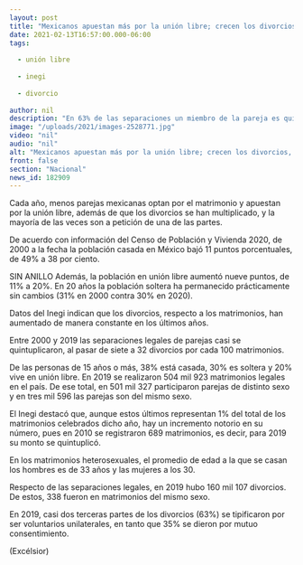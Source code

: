 ```yaml
---
layout: post
title: "Mexicanos apuestan más por la unión libre; crecen los divorcios, destaca INEGI"
date: 2021-02-13T16:57:00.000-06:00
tags:
  
  - unión libre
  
  - inegi
  
  - divorcio
  
author: nil
description: "En 63% de las separaciones un miembro de la pareja es quien quiere finalizar el matrimonio"
image: "/uploads/2021/images-2528771.jpg"
video: "nil"
audio: "nil"
alt: "Mexicanos apuestan más por la unión libre; crecen los divorcios, destaca INEGI"
front: false
section: "Nacional"
news_id: 182909
---
```


Cada año, menos parejas mexicanas optan por el matrimonio y apuestan por la unión libre, además de que los divorcios se han multiplicado, y la mayoría de las veces son a petición de una de las partes.

De acuerdo con información del Censo de Población y Vivienda 2020, de 2000 a la fecha la población casada en México bajó 11 puntos porcentuales, de 49% a 38 por ciento.

SIN ANILLO
Además, la población en unión libre aumentó nueve puntos, de 11% a 20%. En 20 años la población soltera ha permanecido prácticamente sin cambios (31% en 2000 contra 30% en 2020).

Datos del Inegi indican que los divorcios, respecto a los matrimonios, han aumentado de manera constante en los últimos años.

Entre 2000 y 2019 las separaciones legales de parejas casi se quintuplicaron, al pasar de siete a 32 divorcios por cada 100 matrimonios.

De las personas de 15 años o más, 38% está casada, 30% es soltera y 20% vive en unión libre. En 2019 se realizaron 504 mil 923 matrimonios legales en el país. De ese total, en 501 mil 327 participaron parejas de distinto sexo y en tres mil 596 las parejas son del mismo sexo.

El Inegi destacó que, aunque estos últimos representan 1% del total de los matrimonios celebrados dicho año, hay un incremento notorio en su número, pues en 2010 se registraron 689 matrimonios, es decir, para 2019 su monto se quintuplicó.

En los matrimonios heterosexuales, el promedio de edad a la que se casan los hombres es de 33 años y las mujeres a los 30.

Respecto de las separaciones legales, en 2019 hubo 160 mil 107 divorcios. De estos, 338 fueron en matrimonios del mismo sexo.

En 2019, casi dos terceras partes de los divorcios (63%) se tipificaron por ser voluntarios unilaterales, en tanto que 35% se dieron por mutuo consentimiento.

(Excélsior)